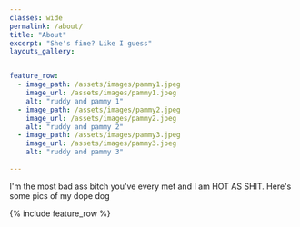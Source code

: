 ```yaml
---
classes: wide
permalink: /about/
title: "About"
excerpt: "She's fine? Like I guess"
layouts_gallery:


feature_row:
  - image_path: /assets/images/pammy1.jpeg
    image_url: /assets/images/pammy1.jpeg
    alt: "ruddy and pammy 1"
  - image_path: /assets/images/pammy2.jpeg
    image_url: /assets/images/pammy2.jpeg
    alt: "ruddy and pammy 2"
  - image_path: /assets/images/pammy3.jpeg
    image_url: /assets/images/pammy3.jpeg
    alt: "ruddy and pammy 3"
    
---
```


I'm the most bad ass bitch you've every met and I am HOT AS SHIT.
Here's some pics of my dope dog

{% include feature_row %}
